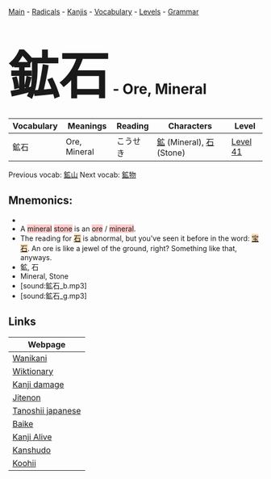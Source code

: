 <style> bigfont {font-size: 100px}</style>
[Main](../README.md) -
[Radicals](../radicals.md) -
[Kanjis](../kanjis.md) -
[Vocabulary](../vocabulary.md) -
[Levels](../levels.md) -
[Grammar](../grammar.md)
# <bigfont> 鉱石</bigfont> - Ore, Mineral 

| Vocabulary | Meanings | Reading | Characters | Level |
| --- | --- | --- | --- | --- |
| 鉱石 | Ore, Mineral | こうせき |  [鉱](../kanjis/鉱.md) (Mineral), [石](../kanjis/石.md) (Stone) | [Level 41](../levels/wk_level41.md) |

Previous vocab: [鉱山](鉱山.md) Next vocab: [鉱物](鉱物.md) 

## Mnemonics:

* 
* A <span style="background-color:#ffcccb"> mineral</span> <span style="background-color:#ffcccb"> stone</span> is an <span style="background-color:#ffcccb"> ore</span> / <span style="background-color:#ffcccb"> mineral</span>.
* The reading for <span style="background-color:#fed8b1"> [石](https://jisho.org/search/石)</span> is abnormal, but you've seen it before in the word: <span style="background-color:#fed8b1"> [宝石](https://jisho.org/search/宝石)</span>. An ore is like a jewel of the ground, right? Something like that, anyways.
* 鉱, 石
* Mineral, Stone
* [sound:鉱石_b.mp3]
* [sound:鉱石_g.mp3]


## Links 

| Webpage |
| --- |
| [Wanikani          ](https://www.wanikani.com/kanji/鉱石) |
| [Wiktionary        ](https://en.wiktionary.org/wiki/鉱石) |
| [Kanji damage      ](http://www.kanjidamage.com/kanji/search?utf8=✓&q=鉱石) |
| [Jitenon           ](https://jitenon.com/kanji/鉱石) |
| [Tanoshii japanese ](https://www.tanoshiijapanese.com/dictionary/kanji.cfm?k=鉱石) |
| [Baike             ](https://baike.baidu.com/item/鉱石) |
| [Kanji Alive       ](https://app.kanjialive.com/鉱石) |
| [Kanshudo          ](https://www.kanshudo.com/searchmn?q=鉱石) |
| [Koohii            ](https://kanji.koohii.com/study/kanji/鉱石) |
